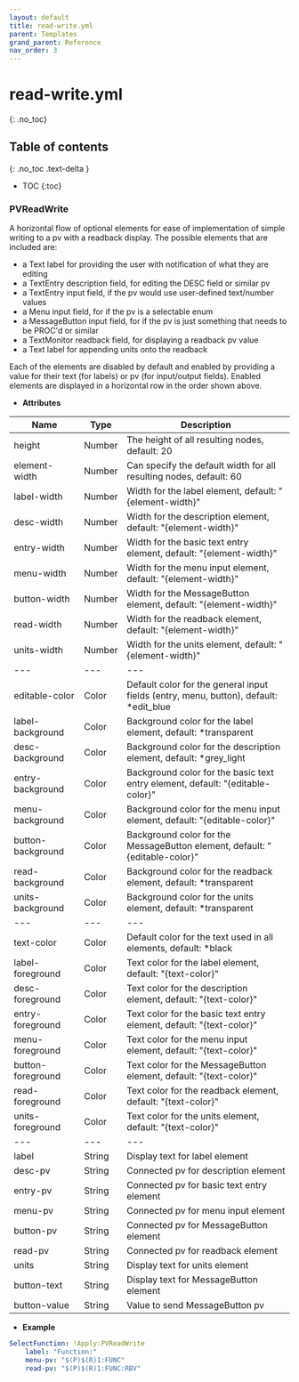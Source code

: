```yaml
---
layout: default
title: read-write.yml
parent: Templates
grand_parent: Reference
nav_order: 3
---
```


# read-write.yml
{: .no_toc}

## Table of contents
{: .no_toc .text-delta }

- TOC
{:toc}


### PVReadWrite

A horizontal flow of optional elements for ease of implementation of simple writing to a pv with a readback display.
The possible elements that are included are:

* a Text label for providing the user with notification of what they are editing  
* a TextEntry description field, for editing the DESC field or similar pv  
* a TextEntry input field, if the pv would use user-defined text/number values  
* a Menu input field, for if the pv is a selectable enum  
* a MessageButton input field, for if the pv is just something that needs to be PROC'd or similar
* a TextMonitor readback field, for displaying a readback pv value
* a Text label for appending units onto the readback

Each of the elements are disabled by default and enabled by providing a value for their text (for labels) or pv (for input/output fields).
Enabled elements are displayed in a horizontal row in the order shown above.

* **Attributes**

|     Name        |  Type  | Description|
|-----------------|--------|------------|
| height          | Number | The height of all resulting nodes, default: 20 |
| element-width   | Number | Can specify the default width for all resulting nodes, default: 60 |
| label-width     | Number | Width for the label element, default: "{element-width}" |
| desc-width      | Number | Width for the description element, default: "{element-width}" |
| entry-width     | Number | Width for the basic text entry element, default: "{element-width}" |
| menu-width      | Number | Width for the menu input element, default: "{element-width}" |
| button-width    | Number | Width for the MessageButton element, default: "{element-width}" |
| read-width      | Number | Width for the readback element, default: "{element-width}" |
| units-width     | Number | Width for the units element, default: "{element-width}" |
| ---             | ---    | --- |
| editable-color  | Color  | Default color for the general input fields (entry, menu, button), default: *edit_blue |
| label-background| Color  | Background color for the label element, default: *transparent |
| desc-background | Color  | Background color for the description element, default: *grey_light |
| entry-background| Color  | Background color for the basic text entry element, default: "{editable-color}" |
| menu-background | Color  | Background color for the menu input element, default: "{editable-color}" |
| button-background|Color  | Background color for the MessageButton element, default: "{editable-color}" |
| read-background | Color  | Background color for the readback element, default: *transparent |
| units-background| Color  | Background color for the units element, default: *transparent |
| ---             | ---    | --- |
| text-color      | Color  | Default color for the text used in all elements, default: *black |
| label-foreground| Color  | Text color for the label element, default: "{text-color}" |
| desc-foreground | Color  | Text color for the description element, default: "{text-color}" |
| entry-foreground| Color  | Text color for the basic text entry element, default: "{text-color}" |
| menu-foreground | Color  | Text color for the menu input element, default: "{text-color}" |
| button-foreground|Color  | Text color for the MessageButton element, default: "{text-color}" |
| read-foreground | Color  | Text color for the readback element, default: "{text-color}" |
| units-foreground| Color  | Text color for the units element, default: "{text-color}" |
| ---             | ---    | --- |
| label           | String | Display text for label element |
| desc-pv         | String | Connected pv for description element | 
| entry-pv        | String | Connected pv for basic text entry element | 
| menu-pv         | String | Connected pv for menu input element | 
| button-pv       | String | Connected pv for MessageButton element | 
| read-pv         | String | Connected pv for readback element |
| units           | String | Display text for units element | 
| button-text     | String | Display text for MessageButton element | 
| button-value    | String | Value to send MessageButton pv |


* **Example**

```yaml
SelectFunction: !Apply:PVReadWrite
    label: "Function:"
    menu-pv: "$(P)$(R)1:FUNC"
    read-pv: "$(P)$(R)1:FUNC:RBV"
```
